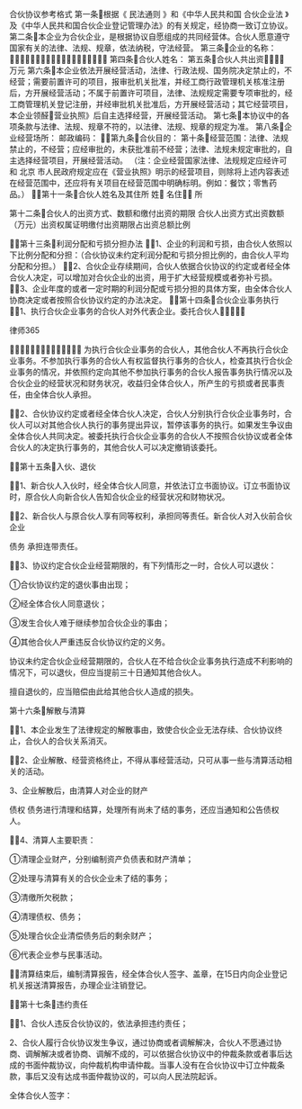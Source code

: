 
 合伙协议参考格式
第一条根据《
民法通则
》和《中华人民共和国
合伙企业法
》及《中华人民共和国合伙企业登记管理办法》的有关规定，经协商一致订立协议。
第二条本企业为合伙企业，是根据协议自愿组成的共同经营体。合伙人愿意遵守国家有关的法律、法规、规章，依法纳税，守法经营。
第三条企业的名称： 
第四条合伙人姓名：
第五条合伙人共出资 万元
第六条本企业依法开展经营活动，法律、行政法规、国务院决定禁止的，不经营；需要前置许可的项目，报审批机关批准，并经工商行政管理机关核准注册后，方开展经营活动；不属于前置许可项目，法律、法规规定需要专项审批的，经工商管理机关登记注册，并经审批机关批准后，方开展经营活动；其它经营项目，本企业领醛营业执照》后自主选择经营，开展经营活动。
第七条本协议中的各项条款与法律、法规、规章不符的，以法律、法规、规章的规定为准。
第八条企业经营场所：
邮政编码：
第九条合伙目的：
第十条经营范围：法律、法规禁止的，不经营；应经审批的，未获批准前不经营；法律、法规未规定审批的，自主选择经营项目，开展经营活动。
（注：企业经营国家法律、法规规定应经许可和
北京
市人民政府规定应在《营业执照》明示的经营项目，则除将上述内容表述在经营范围中，还应将有关项目在经营范围中明确标明。例如：餐饮；零售药品。）
第十一条合伙人姓名及其住所
姓 名住 所





第十二条合伙人的出资方式、数额和缴付出资的期限
合伙人出资方式出资数额（万元）出资权属证明缴付出资期限占出资总额比例



第十三条利润分配和亏损分担办法
1、企业的利润和亏损，由合伙人依照以下比例分配和分担：（合伙协议未约定利润分配和亏损分担比例的，由合伙人平均分配和分担。）
2、合伙企业存续期间，合伙人依据合伙协议的约定或者经全体合伙人决定，可以增加对合伙企业的出资，用于扩大经营规模或者弥补亏损。
3、企业年度的或者一定时期的利润分配或亏损分担的具体方案，由全体合伙人协商决定或者按照合伙协议约定的办法决定。
第十四条合伙企业事务执行
1、执行合伙企业事务的合伙人对外代表企业。委托合伙人 




 
律师365






 为执行合伙企业事务的合伙人，其他合伙人不再执行合伙企业事务。不参加执行事务的合伙人有权监督执行事务的合伙人，检查其执行合伙企业事务的情况，并依照约定向其他不参加执行事务的合伙人报告事务执行情况以及合伙企业的经营状况和财务状况，收益归全体合伙人，所产生的亏损或者民事责任，由全体合伙人承担。

2、合伙协议约定或者经全体合伙人决定，合伙人分别执行合伙企业事务时，合伙人可以对其他合伙人执行的事务提出异议，暂停该事务的执行。如果发生争议由全体合伙人共同决定。被委托执行合伙企业事务的合伙人不按照合伙协议或者全体合伙人的决定执行事务的，其他合伙人可以决定撤销该委托。

第十五条入伙、退伙

1、新合伙人入伙时，经全体合伙人同意，并依法订立书面协议。订立书面协议时，原合伙人向新合伙人告知合伙企业的经营状况和财物状况。

2、新合伙人与原合伙人享有同等权利，承担同等责任。新合伙人对入伙前合伙企业

债务
承担连带责任。

3、协议约定合伙企业经营期限的，有下列情形之一时，合伙人可以退伙：

①合伙协议约定的退伙事由出现；

②经全体合伙人同意退伙；

③发生合伙人难于继续参加合伙企业的事由；

④其他合伙人严重违反合伙协议约定的义务。

协议未约定合伙企业经营期限的，合伙人在不给合伙企业事务执行造成不利影响的情况下，可以退伙，但应当提前三十日通知其他合伙人。

擅自退伙的，应当赔偿由此给其他合伙人造成的损失。

第十六条解散与清算

1、本企业发生了法律规定的解散事由，致使合伙企业无法存续、合伙协议终止，合伙人的合伙关系消灭。

2、企业解散、经营资格终止，不得从事经营活动，只可从事一些与清算活动相关的活动。

3、企业解散后，由清算人对企业的财产

债权
债务进行清理和结算，处理所有尚未了结的事务，还应当通知和公告债权人。

4、清算人主要职责：

①清理企业财产，分别编制资产负债表和财产清单；

②处理与清算有关的合伙企业未了结的事务；

③清缴所欠税款；

④清理债权、债务；

⑤处理合伙企业清偿债务后的剩余财产；

⑥代表企业参与民事活动。

清算结束后，编制清算报告，经全体合伙人签字、盖章，在15日内向企业登记机关报送清算报告，办理企业注销登记。

第十七条违约责任

1、合伙人违反合伙协议的，依法承担违约责任；

2、合伙人履行合伙协议发生争议，通过协商或者调解解决，合伙人不愿通过协商、调解解决或者协商、调解不成的，可以依据合伙协议中的仲裁条款或者事后达成的书面仲裁协议，向仲裁机构申请仲裁。当事人没有在合伙协议中订立仲裁条款，事后又没有达成书面仲裁协议的，可以向人民法院起诉。





全体合伙人签字：



 


 

 
 
 
 
 
  


  
 

  


  


  
 
 
 
 

